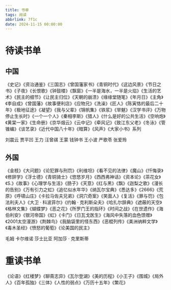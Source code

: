 ```yaml
---
title: 书单
tags: 阅读
abbrlink: 7f1c
date: 2024-11-15 00:00:00
---
```


# 待读书单
## 中国

《史记》《资治通鉴》《三国志》《曾国藩家书》《青铜时代》《这边风景》《节日之书》《子夜》《长恨歌》《钟鼓楼》《飘窗》《一半是海水，一半是火焰》《生活的艺术》《民主的细节》《让民主归位》《天朝的崩溃》《缘缘堂随笔》《年月日》《主角》《李自成》《曾国藩》《故事便利店》《应物兄》《洗澡》《匠人》《陈寅恪的最后二十年》《极地征途》《凝望》《我与父辈》《锦帆集》《铁浆》《旱魃》《汉学书评》《万物停止生长时》《一个一个人》《秦相李斯》《猎人》《什么是好的公共生活》《空响炮》《黄棠一家》《生命册》《京华烟云》《云中记》《牵风记》《致江东父老》《冬泳》《管锥编》《谈艺录》《近代中国八十年》《暗算》《风声》《大家小书》系列

刘震云 贾平凹 王力 汪曾祺 王蒙 钱钟书 王小波 严歌苓 张爱玲  

## 外国

《金枝》《大问题》《论犯罪与刑罚》《利维坦》《看不见的法律》《魔山》《忏悔录》《修辞学》《浮士德》《青铜骑士》《悠悠岁月》《西西弗神话》《资本论》《茶花女》《S.》《故事》《心理学与生活》《肠子》《天意》《红与黑》《飘》《迦梨之歌》《漫长的告别》《万有引力之虹》《追忆似水年华》《纳瓦尔宝典》《悉达多》《2666》《荒原》《呼啸山庄》《卡拉马佐夫兄弟》《洞穴奇案》《笑面人》《复活》《罪与罚》《包法利夫人》《大卫 · 科波菲尔》《约翰 · 克利斯朵夫》《哈扎尔辞典》《遮蔽的天空》《格林文集》《蝴蝶梦》《恶之花》《所罗门王的指环》《时间之战》《在世遗作》《海伯利安》《银河帝国》《虹》《卡门》《日瓦戈医生》《海风中失落的血色馈赠》《2001太空漫游》《荆棘鸟》《我脑袋里的怪东西》《恶棍列传》《美洲纳粹文学》《毒木圣经》《愤怒的葡萄》《论美国的民主》

毛姆 卡尔维诺 莎士比亚 阿加莎 · 克里斯蒂

# 重读书单
《论语》《红楼梦》《聊斋志异》《瓦尔登湖》《美的历程》《小王子》《围城》《局外人》《百年孤独》《三体》《人性的弱点》《万历十五年》《繁花》
